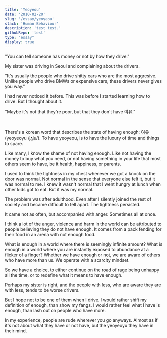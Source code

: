 ```yaml
---
title: 'Yeoyeou'
date: '2010-02-20'
slug: '/essay/yeoyeou'
stack: 'Human Behaviour'
description: 'test test.'
githubRepo: 'test'
type: "essay"  
display: true
---
```


"You can tell someone has money or not by how they drive."

My sister was driving in Seoul and complaining about the drivers.

"It's usually the people who drive shitty cars who are the most aggresive. Unlike people who drive BMWs or expensive cars, these drivers never gives you way."

I had never noticed it before. This was before I started learning how to drive. But I thought about it.

"Maybe it's not that they're poor, but that they don't have 여유."

<br/> 

There's a korean word that describes the state of having enough: 여유 (yeoyeoyu /jʌ̹ju/). To have yeoyeou, is to have the luxury of time and things to spare. 

Like many, I know the shame of not having enough. Like not having the money to buy what you need, or not having something in your life that most others seem to have, be it health, happiness, or parents. 

I used to think the tightness in my chest whenever we got a knock on the door was normal. Not normal in the sense that everyone else felt it, but it was normal to me. I knew it wasn't normal that I went hungry at lunch when other kids got to eat. But it was my normal.

The problem was after adulthood. Even after I silently joined the rest of society and became difficult to tell apart. The tightness persisted.

It came not as often, but accompanied with anger. Sometimes all at once. 

I think a lot of the anger, violence and harm in the world can be attributed to people believing they do not have enough. It comes from a pack fending for their food in an arena with not enough food.

What is enough in a world where there is seemingly infinite amount? What is enough in a world where you are instantly exposed to abundance at a flicker of a finger? Whether we have enough or not, we are aware of others who have more than us. We operate with a scarcity mindset.

So we have a choice, to either continue on the road of rage being unhappy all the time, or to redefine what it means to have enough.

Perhaps my sister is right, and the people with less, who are aware they are with less, tends to be worse drivers. 

But I hope not to be one of them when I drive. I would rather shift my definition of enough, than show my fangs. I would rather feel what I have is enough, than lash out on people who have more. 

In my experience, people are rude wherever you go anyways. Almost as if it's not about what they have or not have, but the yeoyeoyu they have in their mind.



<!-- 

I remember one night, waiting for a bus at night after multiple shifts and being exhausted. I was angry. So very angry. No one in the world was angrier than me that night under that street light.  

That arena would would be more violent when the people inside know of the existence of more outside. 


-->


